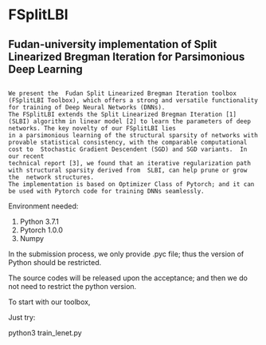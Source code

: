 # FSplitLBI
## Fudan-university implementation of Split Linearized Bregman Iteration for Parsimonious Deep Learning

##
    We present the  Fudan Split Linearized Bregman Iteration toolbox (FSplitLBI Toolbox), which offers a strong and versatile functionality for training of Deep Neural Networks (DNNs). 
    The FSplitLBI extends the Split Linearized Bregman Iteration [1] (SLBI) algorithm in linear model [2] to learn the parameters of deep networks. The key novelty of our FSplitLBI lies 
    in a parsimonious learning of the structural sparsity of networks with provable statistical consistency, with the comparable computational cost to  Stochastic Gradient Descendent (SGD) and SGD variants.  In our recent 
    technical report [3], we found that an iterative regularization path with structural sparsity derived from  SLBI, can help prune or grow the  network structures.
    The implementation is based on Optimizer Class of Pytorch; and it can be used with Pytorch code for training DNNs seamlessly.


Environment needed:
1. Python 3.7.1
2. Pytorch 1.0.0
3. Numpy

In the submission process,  we only provide .pyc file; thus  the version of Python should be restricted.

The source codes will be released upon the acceptance; and then we do not need to restrict the python version.

To start with our toolbox, 

Just try:

python3 train_lenet.py
